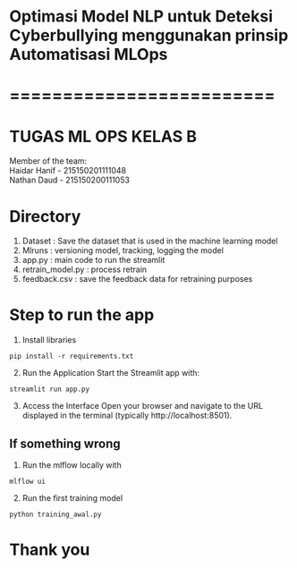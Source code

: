 # Optimasi Model NLP untuk Deteksi Cyberbullying menggunakan prinsip Automatisasi MLOps
# =========================
# TUGAS ML OPS KELAS B
Member of the team: <br/>
Haidar Hanif - 215150201111048 <br/>
Nathan Daud  - 215150200111053

# Directory
1. Dataset : Save the dataset that is used in the machine learning model
2. Mlruns : versioning model, tracking, logging the model
3. app.py : main code to run the streamlit
4. retrain_model.py : process retrain
5. feedback.csv : save the feedback data for retraining purposes

# Step to run the app
1. Install libraries
```
pip install -r requirements.txt
```
2. Run the Application Start the Streamlit app with:
```
streamlit run app.py
```
3. Access the Interface Open your browser and navigate to the URL displayed in the terminal (typically http://localhost:8501).

## If something wrong
1. Run the mlflow locally with
```
mlflow ui
```
2. Run the first training model
```
python training_awal.py
```

# Thank you
